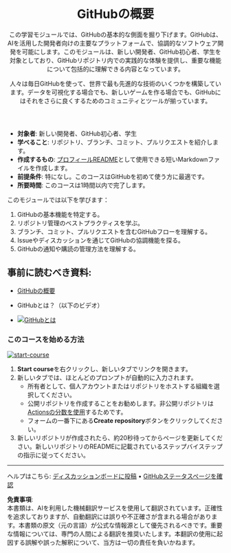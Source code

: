 <header>

# GitHubの概要

この学習モジュールでは、GitHubの基本的な側面を掘り下げます。GitHubは、AIを活用した開発者向けの主要なプラットフォームで、協調的なソフトウェア開発を可能にします。このモジュールは、新しい開発者、GitHub初心者、学生を対象としており、GitHubリポジトリ内での実践的な体験を提供し、重要な機能について包括的に理解できる内容となっています。

人々は毎日GitHubを使って、世界で最も先進的な技術のいくつかを構築しています。データを可視化する場合でも、新しいゲームを作る場合でも、GitHubにはそれをさらに良くするためのコミュニティとツールが揃っています。

</header>

- **対象者**: 新しい開発者、GitHub初心者、学生
- **学べること**: リポジトリ、ブランチ、コミット、プルリクエストを紹介します。
- **作成するもの**: [プロフィールREADME](https://docs.github.com/account-and-profile/setting-up-and-managing-your-github-profile/customizing-your-profile/managing-your-profile-readme)として使用できる短いMarkdownファイルを作成します。
- **前提条件**: 特になし。このコースはGitHubを初めて使う方に最適です。
- **所要時間**: このコースは1時間以内で完了します。

このモジュールでは以下を学びます：

1. GitHubの基本機能を特定する。
2. リポジトリ管理のベストプラクティスを学ぶ。
3. ブランチ、コミット、プルリクエストを含むGitHubフローを理解する。
4. Issueやディスカッションを通じてGitHubの協調機能を探る。
5. GitHubの通知や購読の管理方法を理解する。

 
## 事前に読むべき資料: 

- [GitHubの概要](https://learn.microsoft.com/training/modules/introduction-to-github)

- GitHubとは？（以下のビデオ）
- [![GitHubとは](https://img.youtube.com/vi/pBy1zgt0XPc/0.jpg)](https://www.youtube.com/watch?v=pBy1zgt0XPc)
 
   

### このコースを始める方法

<!-- For start course, run in JavaScript:
'https://github.com/new?' + new URLSearchParams({
  template_owner: 'skills',
  template_name: 'introduction-to-github',
  owner: '@me',
  name: 'skills-introduction-to-github',
  description: 'My clone repository',
  visibility: 'public',
}).toString()
-->

[![start-course](https://user-images.githubusercontent.com/1221423/235727646-4a590299-ffe5-480d-8cd5-8194ea184546.svg)](https://github.com/new?template_owner=skills&template_name=introduction-to-github&owner=%40me&name=skills-introduction-to-github&description=My+clone+repository&visibility=public)

1. **Start course**を右クリックし、新しいタブでリンクを開きます。
2. 新しいタブでは、ほとんどのプロンプトが自動的に入力されます。
   - 所有者として、個人アカウントまたはリポジトリをホストする組織を選択してください。
   - 公開リポジトリを作成することをお勧めします。非公開リポジトリは[Actionsの分数を使用](https://docs.github.com/en/billing/managing-billing-for-github-actions/about-billing-for-github-actions?WT.mc_id=academic-113596-abartolo)するためです。
   - フォームの一番下にある**Create repository**ボタンをクリックしてください。
3. 新しいリポジトリが作成されたら、約20秒待ってからページを更新してください。新しいリポジトリのREADMEに記載されているステップバイステップの指示に従ってください。

<footer>

---

ヘルプはこちら: [ディスカッションボードに投稿](https://github.com/orgs/skills/discussions/categories/introduction-to-github) • [GitHubステータスページを確認](https://www.githubstatus.com/)

**免責事項**:  
本書類は、AIを利用した機械翻訳サービスを使用して翻訳されています。正確性を追求しておりますが、自動翻訳には誤りや不正確さが含まれる場合があります。本書類の原文（元の言語）が公式な情報源として優先されるべきです。重要な情報については、専門の人間による翻訳を推奨いたします。本翻訳の使用に起因する誤解や誤った解釈について、当方は一切の責任を負いかねます。